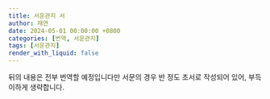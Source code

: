 ```yaml
---
title: 서운관지 서
author: 재연
date: 2024-05-01 00:00:00 +0800
categories: [번역, 서운관지]
tags: [서운관지]
render_with_liquid: false
---
```


뒤의 내용은 전부 번역할 예정입니다만 서문의 경우 반 정도 초서로 작성되어 있어, 부득이하게 생략합니다.